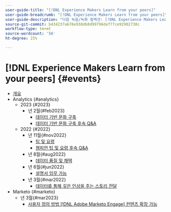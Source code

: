 ```yaml
---
user-guide-title: "[!DNL Experience Makers Learn from your peers]"
user-guide-breadcrumb: "[!DNL Experience Makers Learn from your peers]"
user-guide-description: "다음 녹음/녹화 컬렉션: [!DNL Experience Makers Learn from your peers]"
source-git-commit: b434237a678e938db8d99796def77ce92902738c
workflow-type: tm+mt
source-wordcount: '56'
ht-degree: 25%

---
```



# [!DNL Experience Makers Learn from your peers] {#events}

+ [개요](./overview.md)
+ Analytics {#analytics}
   + 2023 {#2023}
      + 년 2월{#feb2023}
         + [데이터 기반 문화 구축](analytics/feb2023/data-driven-culture.md)
         + [데이터 기반 문화 구축 후속 Q&amp;A](analytics/feb2023/data-driven-culture-q-and-a.md)
   + 2022 {#2022}
      + 년 11월{#nov2022}
         + [팁 및 요령](analytics/nov2022/tips-and-tricks.md)
         + [챔피언 팁 및 요령 후속 Q&amp;A](analytics/nov2022/tips-and-tricks-q-and-a.md)
      + 년 8월{#aug2022}
         + [데이터 품질 및 채택](analytics/aug2022/data-quality.md)
      + 년 6월{#jun2022}
         + [설명서 임무 가능](analytics/june2022/mission-possible.md)
      + 년 3월{#mar2022}
         + [데이터를 통해 깊은 인상을 주는 스토리 전달](analytics/mar2022/stories-with-data.md)
+ Marketo {#marketo}
   + 년 3월{#mar2023}
      + [사용자 정의 방법 [!DNL Adobe Marketo Engage] 컨텐츠 확장 가능](marketo/mar2023/templates-tokens-teamwork.md)
